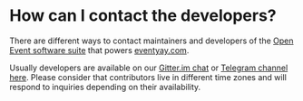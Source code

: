 # How can I contact the developers?

There are different ways to contact maintainers and developers of the [Open Event software suite](https://github.com/fossasia?q=open-event) that powers [eventyay.com](https://eventyay.com). 

Usually developers are available on our [Gitter.im chat](https://gitter.im/fossasia/open-event) or [Telegram channel here](https://t.me/eventyay). Please consider that contributors live in different time zones and will respond to inquiries depending on their availability.
